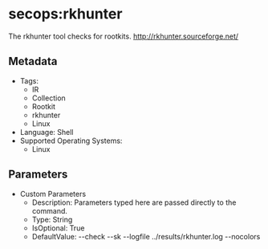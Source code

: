 <!-- region Generated -->
# secops:rkhunter

The rkhunter tool checks for rootkits. http://rkhunter.sourceforge.net/

## Metadata

- Tags:
  - IR
  - Collection
  - Rootkit
  - rkhunter
  - Linux
- Language: Shell
- Supported Operating Systems:
  - Linux

## Parameters

- Custom Parameters
  - Description: Parameters typed here are passed directly to the command.
  - Type: String
  - IsOptional: True
  - DefaultValue: --check --sk --logfile ../results/rkhunter.log --nocolors
<!-- endregion -->
